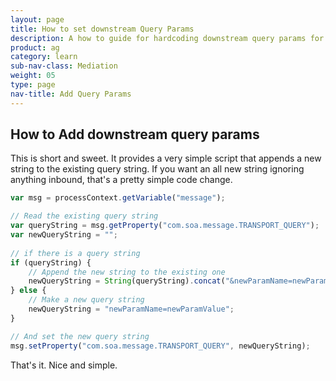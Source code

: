 ```yaml
---
layout: page
title: How to set downstream Query Params
description: A how to guide for hardcoding downstream query params for http services
product: ag
category: learn
sub-nav-class: Mediation
weight: 05
type: page
nav-title: Add Query Params
---
```


How to Add downstream query params
----------------------------------

This is short and sweet.  It provides a very simple script that appends a new string to the existing query string.  If you want an all new string ignoring anything inbound, that's a pretty simple code change.

```javascript
var msg = processContext.getVariable("message");

// Read the existing query string
var queryString = msg.getProperty("com.soa.message.TRANSPORT_QUERY");
var newQueryString = "";
                                             
// if there is a query string
if (queryString) {
    // Append the new string to the existing one
    newQueryString = String(queryString).concat("&newParamName=newParamValue");
} else {
    // Make a new query string
    newQueryString = "newParamName=newParamValue";
}

// And set the new query string
msg.setProperty("com.soa.message.TRANSPORT_QUERY", newQueryString);
```

That's it.  Nice and simple.
